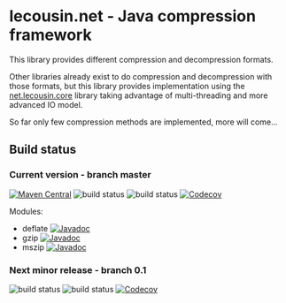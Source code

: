 # lecousin.net - Java compression framework

This library provides different compression and decompression formats.

Other libraries already exist to do compression and decompression with those formats, but
this library provides implementation using the
[net.lecousin.core]("https://github.com/lecousin/java-framework-core" "java-framework-core") library
taking advantage of multi-threading and more advanced IO model. 

So far only few compression methods are implemented, more will come...

## Build status

### Current version - branch master

[![Maven Central](https://img.shields.io/maven-central/v/net.lecousin.compression/parent-pom.svg)](http://search.maven.org/#search%7Cga%7C1%7Cg%3A%22net.lecousin.compression%22)
![build status](https://travis-ci.org/lecousin/java-compression.svg?branch=master "Build Status")
![build status](https://ci.appveyor.com/api/projects/status/github/lecousin/java-compression?branch=master&svg=true "Build Status")
[![Codecov](https://codecov.io/gh/lecousin/java-compression/graph/badge.svg)](https://codecov.io/gh/lecousin/java-compression/branch/master)

Modules:
 * deflate [![Javadoc](https://img.shields.io/badge/javadoc-0.1.3-brightgreen.svg)](https://www.javadoc.io/doc/net.lecousin.compression/deflate/0.1.3)
 * gzip [![Javadoc](https://img.shields.io/badge/javadoc-0.1.3-brightgreen.svg)](https://www.javadoc.io/doc/net.lecousin.compression/gzip/0.1.3)
 * mszip [![Javadoc](https://img.shields.io/badge/javadoc-0.1.3-brightgreen.svg)](https://www.javadoc.io/doc/net.lecousin.compression/mszip/0.1.3)

### Next minor release - branch 0.1   

![build status](https://travis-ci.org/lecousin/java-compression.svg?branch=0.1 "Build Status")
![build status](https://ci.appveyor.com/api/projects/status/github/lecousin/java-compression?branch=0.1&svg=true "Build Status")
[![Codecov](https://codecov.io/gh/lecousin/java-compression/branch/0.1/graph/badge.svg)](https://codecov.io/gh/lecousin/java-compression/branch/0.1)
